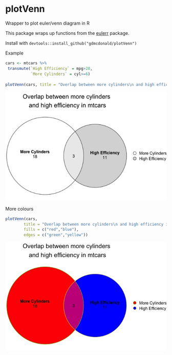 # plotVenn
Wrapper to plot euler/venn diagram in R

This package wraps up functions from the [eulerr](https://github.com/jolars/eulerr) package.

Install with
`devtools::install_github("gdmcdonald/plotVenn")`

Example
```r 
cars <- mtcars %>%
 transmute(`High Efficiency` = mpg>20,
           `More Cylinders` = cyl>=6)

plotVenn(cars, title = "Overlap between more cylinders\n and high efficiency in mtcars")
```

![Example Euler Plot](ExampleEulerPlot.jpeg)


More colours
```r 
plotVenn(cars, 
        title = "Overlap between more cylinders\n and high efficiency in mtcars", 
        fills = c("red","blue"),
        edges = c("green","yellow"))
```
![Example Colour Euler Plot](ExampleColours.jpg)
